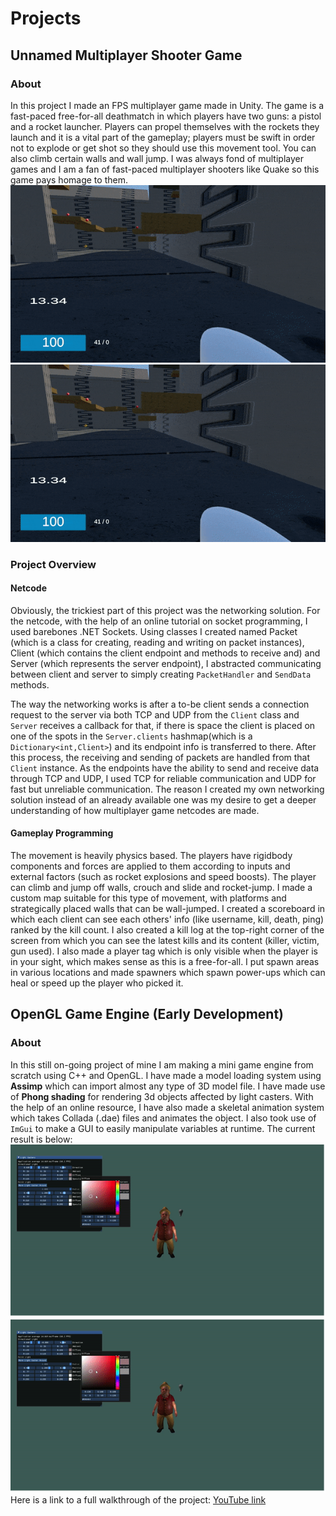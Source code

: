 # Projects
## Unnamed Multiplayer Shooter Game 
### About
In this project I made an FPS multiplayer game made in Unity. The game is a fast-paced free-for-all deathmatch in which players have two guns: a pistol and a rocket launcher. Players can propel themselves with the rockets they launch and it is a vital part of the gameplay; players must be swift in order not to explode or get shot so they should use  this movement tool. You can also climb certain walls and wall jump. I was always fond of multiplayer games and I am a fan of fast-paced multiplayer shooters like Quake so this game pays homage to them.
<img src="https://github.com/arastasci/arastasci.github.io/blob/master/arenaGifv2.gif" width=1000>
![](https://github.com/arastasci/arastasci.github.io/blob/master/arenaGifv2.gif)

### Project Overview
#### Netcode
Obviously, the trickiest part of this project was the networking solution. For the netcode, with the help of an online tutorial on socket programming, I used barebones .NET Sockets. Using classes I created named Packet (which is a class for creating, reading and writing on packet instances), Client (which contains the client endpoint and methods to receive and) and Server (which represents the server endpoint), I abstracted communicating between client and server to simply creating `PacketHandler` and `SendData` methods. 

The way the networking works is after a to-be client sends a connection request to the server via both TCP and UDP from the `Client` class and `Server` receives a callback for that, if there is space the client is placed on one of the spots in the `Server.clients` hashmap(which is a `Dictionary<int,Client>`) and its endpoint info is transferred to there. After this process, the receiving and sending of packets are handled from that `Client` instance. As the endpoints have the ability to send and receive data through TCP and UDP, I used TCP for reliable communication and UDP for fast but unreliable communication. 
The reason I created my own networking solution instead of an already available one was my desire to get a deeper understanding of how multiplayer game netcodes are made. 
<!-- I made two Unity projects: one for the server and one for the client. The reason for this is I wanted to make the game server-authoritative as it is a good practice for competitive games because of possible cheating issues. I made a Linux server build for the server and hosted a game in the cloud using AWS.  -->
#### Gameplay Programming
The movement is heavily physics based. The players have rigidbody components and forces are applied to them according to inputs and external factors (such as rocket explosions and speed boosts). The player can climb and jump off walls, crouch and slide and rocket-jump. I made a custom map suitable for this type of movement, with platforms and strategically placed walls that can be wall-jumped. I created a scoreboard in which each client can see each others' info (like username, kill, death, ping) ranked by the kill count. I also created a kill log at the top-right corner of the screen from which you can see the latest kills and its content (killer, victim, gun used). I also made a player tag which is only visible when the player is in your sight, which makes sense as this is a free-for-all. I put spawn areas in various locations and made spawners which spawn power-ups which can heal or speed up the player who picked it.

## OpenGL Game Engine (Early Development)
### About
In this still on-going project of mine I am making a mini game engine from scratch using C++ and OpenGL. I have made a model loading system using **Assimp** which can import almost any type of 3D model file. I have made use of **Phong shading** for rendering 3d objects affected by light casters. With the help of an online resource, I have also made a skeletal animation system which takes Collada (.dae) files and animates the object. I also took use of `ImGui` to make a GUI to easily manipulate variables at runtime. The current result is below:
<img src="https://github.com/arastasci/arastasci.github.io/blob/master/opengldemogif.gif" width=1000>
![](https://github.com/arastasci/arastasci.github.io/blob/master/opengldemogif.gif)
Here is a link to a full walkthrough of the project: [YouTube link](https://youtu.be/_5bF9Hu2eBs)
